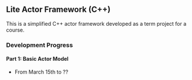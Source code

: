 ## Lite Actor Framework (C++)

This is a simplified C++ actor framework developed as a term project for a course. 

### Development Progress
#### Part 1: Basic Actor Model
- From March 15th to ??